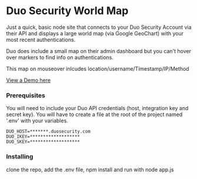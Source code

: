 # Duo Security World Map

Just a quick, basic node site that connects to your Duo Security Account via their API and displays a large world map (via Google GeoChart) with your most recent authentications. 

Duo does include a small map on their admin dashboard but you can't hover over markers to find info on authentications. 

This map on mouseover inlcudes location/username/Timestamp/IP/Method

[View a Demo here](https://pmcclure.github.io/duo-security-world-map-demo/)

### Prerequisites

You will need to include your Duo API credentials (host, integration key and secret key). You will have to create a file at the root of the project named '.env' with your variables.

```
DUO_HOST=*******.duosecurity.com
DUO_IKEY=*******************
DUO_SKEY=*******************
```

### Installing

clone the repo, add the .env file, npm install and run with node app.js

